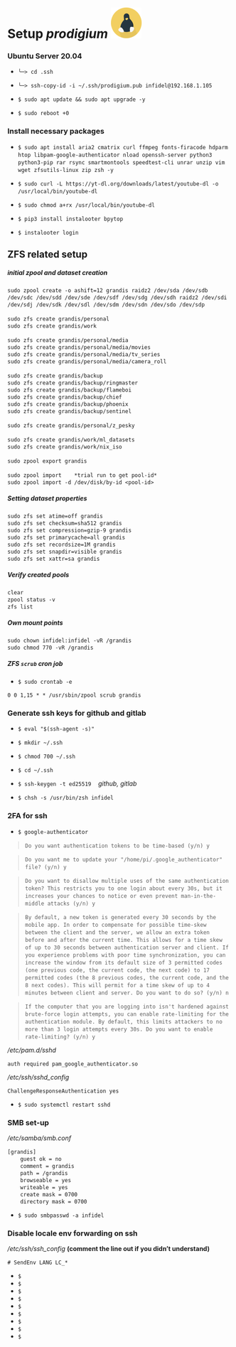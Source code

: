 # Setup *prodigium* ![prodigium! image](https://github.com/atheistd/atheistd.github.io/raw/master/assets/prodigium/prodigium-small.png)

### Ubuntu Server 20.04

- `╰─> cd .ssh`
- `╰─> ssh-copy-id -i ~/.ssh/prodigium.pub infidel@192.168.1.105`

- `$ sudo apt update && sudo apt upgrade -y`
- `$ sudo reboot +0`



### Install necessary packages

- `$ sudo apt install aria2 cmatrix curl ffmpeg fonts-firacode hdparm htop libpam-google-authenticator nload openssh-server python3 python3-pip rar rsync smartmontools speedtest-cli unrar unzip vim wget zfsutils-linux zip zsh -y`

- `$ sudo curl -L https://yt-dl.org/downloads/latest/youtube-dl -o /usr/local/bin/youtube-dl`
- `$ sudo chmod a+rx /usr/local/bin/youtube-dl`

- `$ pip3 install instalooter bpytop`
- `$ instalooter login`



## ZFS related setup

##### initial zpool and dataset creation

```
sudo zpool create -o ashift=12 grandis raidz2 /dev/sda /dev/sdb /dev/sdc /dev/sdd /dev/sde /dev/sdf /dev/sdg /dev/sdh raidz2 /dev/sdi /dev/sdj /dev/sdk /dev/sdl /dev/sdm /dev/sdn /dev/sdo /dev/sdp

sudo zfs create grandis/personal
sudo zfs create grandis/work

sudo zfs create grandis/personal/media
sudo zfs create grandis/personal/media/movies
sudo zfs create grandis/personal/media/tv_series
sudo zfs create grandis/personal/media/camera_roll

sudo zfs create grandis/backup
sudo zfs create grandis/backup/ringmaster
sudo zfs create grandis/backup/flameboi
sudo zfs create grandis/backup/chief
sudo zfs create grandis/backup/phoenix
sudo zfs create grandis/backup/sentinel

sudo zfs create grandis/personal/z_pesky

sudo zfs create grandis/work/ml_datasets
sudo zfs create grandis/work/nix_iso

sudo zpool export grandis

sudo zpool import    *trial run to get pool-id*
sudo zpool import -d /dev/disk/by-id <pool-id>

```



##### Setting dataset properties

```
sudo zfs set atime=off grandis
sudo zfs set checksum=sha512 grandis
sudo zfs set compression=gzip-9 grandis
sudo zfs set primarycache=all grandis
sudo zfs set recordsize=1M grandis
sudo zfs set snapdir=visible grandis
sudo zfs set xattr=sa grandis

```



##### Verify created pools

```
clear
zpool status -v
zfs list

```



##### Own mount points

```
sudo chown infidel:infidel -vR /grandis
sudo chmod 770 -vR /grandis

```


##### ZFS `scrub` cron job

 - `$ sudo crontab -e`
```
0 0 1,15 * * /usr/sbin/zpool scrub grandis
```



### Generate ssh keys for github and gitlab

- `$ eval "$(ssh-agent -s)"`
- `$ mkdir ~/.ssh`
- `$ chmod 700 ~/.ssh`
- `$ cd ~/.ssh`
- `$ ssh-keygen -t ed25519`&nbsp;&nbsp;&nbsp;&nbsp;*github, gitlab*

- `$ chsh -s /usr/bin/zsh infidel`



### 2FA for ssh

- `$ google-authenticator`


> `Do you want authentication tokens to be time-based (y/n) y`


> `Do you want me to update your "/home/pi/.google_authenticator" file? (y/n) y`


> `Do you want to disallow multiple uses of the same authentication
token? This restricts you to one login about every 30s, but it increases
your chances to notice or even prevent man-in-the-middle attacks (y/n) y`


> `By default, a new token is generated every 30 seconds by the mobile app.
In order to compensate for possible time-skew between the client and the server,
we allow an extra token before and after the current time. This allows for a
time skew of up to 30 seconds between authentication server and client. If you
experience problems with poor time synchronization, you can increase the window
from its default size of 3 permitted codes (one previous code, the current
code, the next code) to 17 permitted codes (the 8 previous codes, the current
code, and the 8 next codes). This will permit for a time skew of up to 4 minutes
between client and server.
Do you want to do so? (y/n) n`


> `If the computer that you are logging into isn't hardened against brute-force
login attempts, you can enable rate-limiting for the authentication module.
By default, this limits attackers to no more than 3 login attempts every 30s.
Do you want to enable rate-limiting? (y/n) y`

*/etc/pam.d/sshd*
```
auth required pam_google_authenticator.so
```

*/etc/ssh/sshd_config*
```
ChallengeResponseAuthentication yes
```

- `$ sudo systemctl restart sshd`



### SMB set-up

*/etc/samba/smb.conf*
```
[grandis]
	guest ok = no
	comment = grandis
	path = /grandis
	browseable = yes
	writeable = yes
	create mask = 0700
	directory mask = 0700
```

- `$ sudo smbpasswd -a infidel`



### Disable locale env forwarding on ssh

*/etc/ssh/ssh_config* **(comment the line out if you didn’t understand)**
```
# SendEnv LANG LC_*
```


- `$ `
- `$ `
- `$ `
- `$ `
- `$ `
- `$ `
- `$ `
- `$ `
- `$ `
